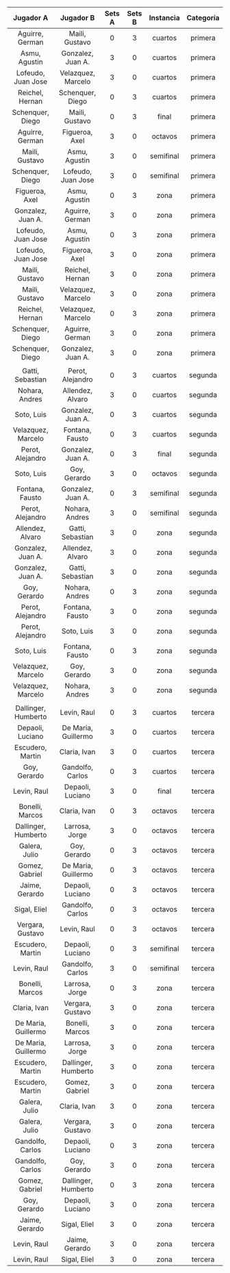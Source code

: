 |      Jugador A      |      Jugador B      |  Sets A  |  Sets B  |  Instancia  |  Categoría  |
|:-------------------:|:-------------------:|:--------:|:--------:|:-----------:|:-----------:|
|   Aguirre, German   |   Maili, Gustavo    |    0     |    3     |   cuartos   |   primera   |
|    Asmu, Agustin    |  Gonzalez, Juan A.  |    3     |    0     |   cuartos   |   primera   |
| Lofeudo, Juan Jose  | Velazquez, Marcelo  |    3     |    0     |   cuartos   |   primera   |
|   Reichel, Hernan   |  Schenquer, Diego   |    0     |    3     |   cuartos   |   primera   |
|  Schenquer, Diego   |   Maili, Gustavo    |    0     |    3     |    final    |   primera   |
|   Aguirre, German   |   Figueroa, Axel    |    3     |    0     |   octavos   |   primera   |
|   Maili, Gustavo    |    Asmu, Agustin    |    3     |    0     |  semifinal  |   primera   |
|  Schenquer, Diego   | Lofeudo, Juan Jose  |    3     |    0     |  semifinal  |   primera   |
|   Figueroa, Axel    |    Asmu, Agustin    |    0     |    3     |    zona     |   primera   |
|  Gonzalez, Juan A.  |   Aguirre, German   |    3     |    0     |    zona     |   primera   |
| Lofeudo, Juan Jose  |    Asmu, Agustin    |    0     |    3     |    zona     |   primera   |
| Lofeudo, Juan Jose  |   Figueroa, Axel    |    3     |    0     |    zona     |   primera   |
|   Maili, Gustavo    |   Reichel, Hernan   |    3     |    0     |    zona     |   primera   |
|   Maili, Gustavo    | Velazquez, Marcelo  |    3     |    0     |    zona     |   primera   |
|   Reichel, Hernan   | Velazquez, Marcelo  |    0     |    3     |    zona     |   primera   |
|  Schenquer, Diego   |   Aguirre, German   |    3     |    0     |    zona     |   primera   |
|  Schenquer, Diego   |  Gonzalez, Juan A.  |    3     |    0     |    zona     |   primera   |
|                     |                     |          |          |             |             |
|  Gatti, Sebastian   |  Perot, Alejandro   |    0     |    3     |   cuartos   |   segunda   |
|   Nohara, Andres    |  Allendez, Alvaro   |    3     |    0     |   cuartos   |   segunda   |
|     Soto, Luis      |  Gonzalez, Juan A.  |    0     |    3     |   cuartos   |   segunda   |
| Velazquez, Marcelo  |   Fontana, Fausto   |    0     |    3     |   cuartos   |   segunda   |
|  Perot, Alejandro   |  Gonzalez, Juan A.  |    0     |    3     |    final    |   segunda   |
|     Soto, Luis      |    Goy, Gerardo     |    3     |    0     |   octavos   |   segunda   |
|   Fontana, Fausto   |  Gonzalez, Juan A.  |    0     |    3     |  semifinal  |   segunda   |
|  Perot, Alejandro   |   Nohara, Andres    |    3     |    0     |  semifinal  |   segunda   |
|  Allendez, Alvaro   |  Gatti, Sebastian   |    3     |    0     |    zona     |   segunda   |
|  Gonzalez, Juan A.  |  Allendez, Alvaro   |    3     |    0     |    zona     |   segunda   |
|  Gonzalez, Juan A.  |  Gatti, Sebastian   |    3     |    0     |    zona     |   segunda   |
|    Goy, Gerardo     |   Nohara, Andres    |    0     |    3     |    zona     |   segunda   |
|  Perot, Alejandro   |   Fontana, Fausto   |    3     |    0     |    zona     |   segunda   |
|  Perot, Alejandro   |     Soto, Luis      |    3     |    0     |    zona     |   segunda   |
|     Soto, Luis      |   Fontana, Fausto   |    0     |    3     |    zona     |   segunda   |
| Velazquez, Marcelo  |    Goy, Gerardo     |    3     |    0     |    zona     |   segunda   |
| Velazquez, Marcelo  |   Nohara, Andres    |    3     |    0     |    zona     |   segunda   |
|                     |                     |          |          |             |             |
| Dallinger, Humberto |     Levin, Raul     |    0     |    3     |   cuartos   |   tercera   |
|  Depaoli, Luciano   | De Maria, Guillermo |    3     |    0     |   cuartos   |   tercera   |
|  Escudero, Martin   |    Claria, Ivan     |    3     |    0     |   cuartos   |   tercera   |
|    Goy, Gerardo     |  Gandolfo, Carlos   |    0     |    3     |   cuartos   |   tercera   |
|     Levin, Raul     |  Depaoli, Luciano   |    3     |    0     |    final    |   tercera   |
|   Bonelli, Marcos   |    Claria, Ivan     |    0     |    3     |   octavos   |   tercera   |
| Dallinger, Humberto |   Larrosa, Jorge    |    3     |    0     |   octavos   |   tercera   |
|    Galera, Julio    |    Goy, Gerardo     |    0     |    3     |   octavos   |   tercera   |
|   Gomez, Gabriel    | De Maria, Guillermo |    0     |    3     |   octavos   |   tercera   |
|   Jaime, Gerardo    |  Depaoli, Luciano   |    0     |    3     |   octavos   |   tercera   |
|    Sigal, Eliel     |  Gandolfo, Carlos   |    0     |    3     |   octavos   |   tercera   |
|  Vergara, Gustavo   |     Levin, Raul     |    0     |    3     |   octavos   |   tercera   |
|  Escudero, Martin   |  Depaoli, Luciano   |    0     |    3     |  semifinal  |   tercera   |
|     Levin, Raul     |  Gandolfo, Carlos   |    3     |    0     |  semifinal  |   tercera   |
|   Bonelli, Marcos   |   Larrosa, Jorge    |    0     |    3     |    zona     |   tercera   |
|    Claria, Ivan     |  Vergara, Gustavo   |    3     |    0     |    zona     |   tercera   |
| De Maria, Guillermo |   Bonelli, Marcos   |    3     |    0     |    zona     |   tercera   |
| De Maria, Guillermo |   Larrosa, Jorge    |    3     |    0     |    zona     |   tercera   |
|  Escudero, Martin   | Dallinger, Humberto |    3     |    0     |    zona     |   tercera   |
|  Escudero, Martin   |   Gomez, Gabriel    |    3     |    0     |    zona     |   tercera   |
|    Galera, Julio    |    Claria, Ivan     |    3     |    0     |    zona     |   tercera   |
|    Galera, Julio    |  Vergara, Gustavo   |    3     |    0     |    zona     |   tercera   |
|  Gandolfo, Carlos   |  Depaoli, Luciano   |    0     |    3     |    zona     |   tercera   |
|  Gandolfo, Carlos   |    Goy, Gerardo     |    3     |    0     |    zona     |   tercera   |
|   Gomez, Gabriel    | Dallinger, Humberto |    0     |    3     |    zona     |   tercera   |
|    Goy, Gerardo     |  Depaoli, Luciano   |    3     |    0     |    zona     |   tercera   |
|   Jaime, Gerardo    |    Sigal, Eliel     |    3     |    0     |    zona     |   tercera   |
|     Levin, Raul     |   Jaime, Gerardo    |    3     |    0     |    zona     |   tercera   |
|     Levin, Raul     |    Sigal, Eliel     |    3     |    0     |    zona     |   tercera   |